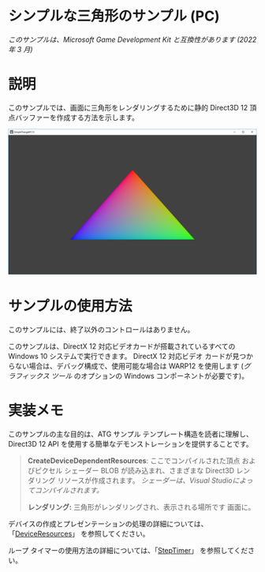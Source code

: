 # シンプルな三角形のサンプル (PC)

*このサンプルは、Microsoft Game Development Kit と互換性があります (2022 年 3 月)*

# 説明

このサンプルでは、画面に三角形をレンダリングするために静的 Direct3D 12 頂点バッファーを作成する方法を示します。

![](./media/image1.png)

# サンプルの使用方法

このサンプルには、終了以外のコントロールはありません。

このサンプルは、DirectX 12 対応ビデオカードが搭載されているすべての Windows 10 システムで実行できます。 DirectX 12 対応ビデオ カードが見つからない場合は、デバッグ構成で、使用可能な場合は WARP12 を使用します (*グラフィックス ツール* のオプションの Windows コンポーネントが必要です)。

# 実装メモ

このサンプルの主な目的は、ATG サンプル テンプレート構造を読者に理解し、Direct3D 12 API を使用する簡単なデモンストレーションを提供することです。

> **CreateDeviceDependentResources**: ここでコンパイルされた頂点
> およびピクセル シェーダー BLOB が読み込まれ、さまざまな Direct3D レンダリング
> リソースが作成されます。 *シェーダーは、Visual Studioによってコンパイルされます。*
>
> **レンダリング:** 三角形がレンダリングされ、表示される場所です
> 画面に。

デバイスの作成とプレゼンテーションの処理の詳細については、「[DeviceResources](https://github.com/Microsoft/DirectXTK12/wiki/DeviceResources)」 を参照してください。

ループ タイマーの使用方法の詳細については、「[StepTimer](https://github.com/Microsoft/DirectXTK/wiki/StepTimer)」 を参照してください。


